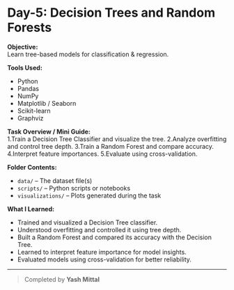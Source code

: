# Day-5: Decision Trees and Random Forests

**Objective:**  
Learn tree-based models for classification & regression.

**Tools Used:**  
- Python  
- Pandas  
- NumPy  
- Matplotlib / Seaborn  
- Scikit-learn  
- Graphviz

**Task Overview / Mini Guide:**  
1.Train a Decision Tree Classifier and visualize the tree.
2.Analyze overfitting and control tree depth.
3.Train a Random Forest and compare accuracy.
4.Interpret feature importances.
5.Evaluate using cross-validation.

**Folder Contents:**  
- `data/` – The dataset file(s)  
- `scripts/` – Python scripts or notebooks  
- `visualizations/` – Plots generated during the task  

**What I Learned:**  
- Trained and visualized a Decision Tree classifier.
- Understood overfitting and controlled it using tree depth.
- Built a Random Forest and compared its accuracy with the Decision Tree.
- Learned to interpret feature importance for model insights.
- Evaluated models using cross-validation for better reliability.

---
> Completed by **Yash Mittal**
